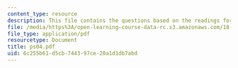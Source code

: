 ```yaml
---
content_type: resource
description: This file contains the questions based on the readings for the course.
file: /media/https%3A/open-learning-course-data-rc.s3.amazonaws.com/18-786-topics-in-algebraic-number-theory-spring-2006/6c255b61d5cb744397ce20a1d1db7abd_ps04.pdf
file_type: application/pdf
resourcetype: Document
title: ps04.pdf
uid: 6c255b61-d5cb-7443-97ce-20a1d1db7abd
---
```

